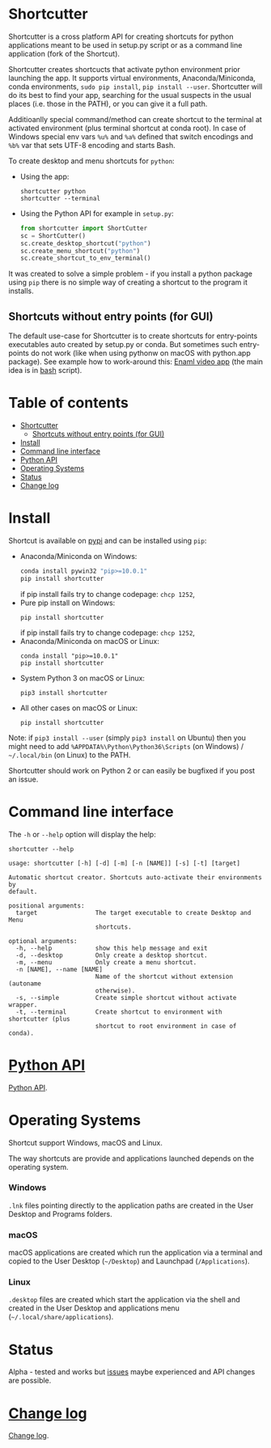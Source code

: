Shortcutter
===========

Shortcutter is a cross platform API for creating shortcuts for python applications meant to be used in setup.py script or as a command line application (fork of the Shortcut).

Shortcutter creates shortcucts that activate python environment prior launching the app. It supports virtual environments, Anaconda/Miniconda, conda environments, `sudo pip install`, `pip install --user`. Shortcutter will do its best to find your app, searching for the usual suspects in the usual places (i.e. those in the PATH), or you can give it a full path.

Additioanlly special command/method can create shortcut to the terminal at activated environment (plus terminal shortcut at conda root). In case of Windows special env vars `%u%` and `%a%` defined that switch encodings and `%b%` var that sets UTF-8 encoding and starts Bash.

To create desktop and menu shortcuts for `python`:

- Using the app:
  ```
  shortcutter python
  shortcutter --terminal
  ```
- Using the Python API for example in `setup.py`:
  ```py
  from shortcutter import ShortCutter
  sc = ShortCutter()
  sc.create_desktop_shortcut("python")
  sc.create_menu_shortcut("python")
  sc.create_shortcut_to_env_terminal()
  ```

It was created to solve a simple problem - if you install a python package using `pip` there is no simple way of creating a shortcut to the program it installs.


Shortcuts without entry points (for GUI)
----------------------------------------

The default use-case for Shortcutter is to create shortcuts for entry-points executables auto created by setup.py or conda. But sometimes such entry-points do not work (like when using pythonw on macOS with python.app package). See example how to work-around this: [Enaml video app](https://github.com/kiwi0fruit/enaml-video-app) (the main idea is in [bash](https://github.com/kiwi0fruit/enaml-video-app/blob/master/enaml-video-app/scripts/enaml-video-appw) script).


Table of contents
=================

* [Shortcutter](#shortcutter)
  * [Shortcuts without entry points (for GUI)](#shortcuts-without-entry-points-for-gui)
* [Install](#install)
* [Command line interface](#command-line-interface)
* [Python API](#python-api)
* [Operating Systems](#operating-systems)
* [Status](#status)
* [Change log](#change-log)


Install
=======

Shortcut is available on [pypi](https://pypi.python.org/pypi/shortcutter) and can be installed using `pip`:

- Anaconda/Miniconda on Windows:
  ```bat
  conda install pywin32 "pip>=10.0.1"
  pip install shortcutter
  ```
  if pip install fails try to change codepage: `chcp 1252`,
- Pure pip install on Windows:
  ```
  pip install shortcutter
  ```
  if pip install fails try to change codepage: `chcp 1252`,
- Anaconda/Miniconda on macOS or Linux:
  ```
  conda install "pip>=10.0.1"
  pip install shortcutter
  ```
- System Python 3 on macOS or Linux:
  ```
  pip3 install shortcutter
  ```
- All other cases on macOS or Linux:
  ```
  pip install shortcutter
  ```
Note: if `pip3 install --user` (simply `pip3 install` on Ubuntu) then you might need to add `%APPDATA%\Python\Python36\Scripts` (on Windows) / `~/.local/bin` (on Linux) to the PATH.

Shortcutter should work on Python 2 or can easily be bugfixed if you post an issue.


Command line interface
======================

The `-h` or `--help` option will display the help:
```
shortcutter --help
```

```
usage: shortcutter [-h] [-d] [-m] [-n [NAME]] [-s] [-t] [target]

Automatic shortcut creator. Shortcuts auto-activate their environments by 
default.

positional arguments:
  target                The target executable to create Desktop and Menu
                        shortcuts.

optional arguments:
  -h, --help            show this help message and exit
  -d, --desktop         Only create a desktop shortcut.
  -m, --menu            Only create a menu shortcut.
  -n [NAME], --name [NAME]
                        Name of the shortcut without extension (autoname
                        otherwise).
  -s, --simple          Create simple shortcut without activate wrapper.
  -t, --terminal        Create shortcut to environment with shortcutter (plus
                        shortcut to root environment in case of conda).
```


[Python API](https://github.com/kiwi0fruit/shortcutter/blob/master/api.rst)
=========================

[Python API](https://github.com/kiwi0fruit/shortcutter/blob/master/api.rst).


Operating Systems
=================

Shortcut support Windows, macOS and Linux.

The way shortcuts are provide and applications launched depends on the operating system.

### Windows 

`.lnk` files pointing directly to the application paths are created in the User Desktop and Programs folders.

### macOS

macOS applications are created which run the application via a terminal and copied to the User Desktop (`~/Desktop`) and Launchpad (`/Applications`).

### Linux

`.desktop` files are created which start the application via the shell and created in the User Desktop and applications menu (`~/.local/share/applications`).


Status
======

Alpha - tested and works but
[issues](https://github.com/kiwi0fruit/shortcutter/issues) maybe
experienced and API changes are possible.


[Change log](https://github.com/kiwi0fruit/shortcutter/blob/master/CHANGE_LOG.md)
===========================

[Change log](https://github.com/kiwi0fruit/shortcutter/blob/master/CHANGE_LOG.md).
